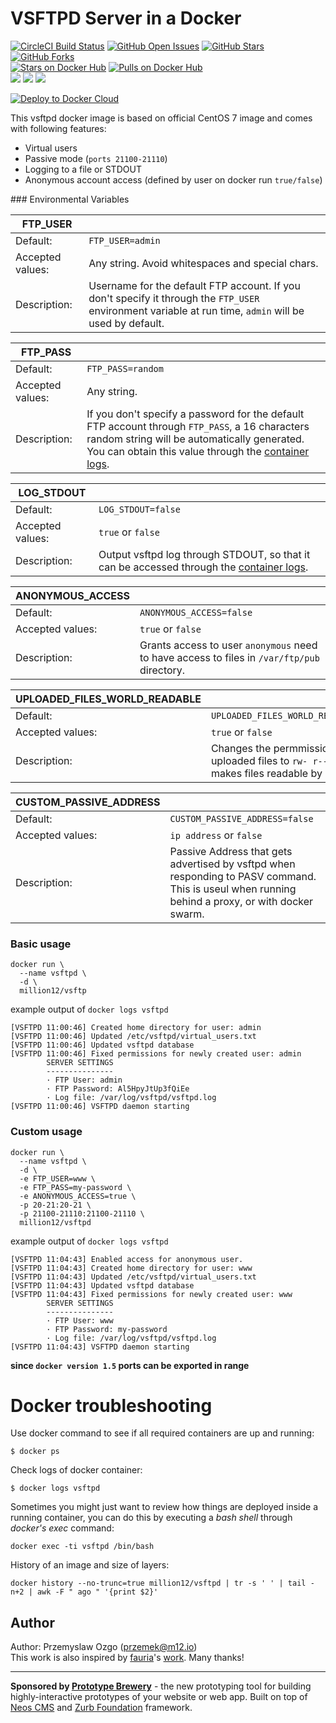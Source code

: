 # VSFTPD Server in a Docker

[![CircleCI Build Status](https://img.shields.io/circleci/project/million12/docker-vsftpd/master.svg)](https://circleci.com/gh/million12/docker-vsftpd/tree/master)
[![GitHub Open Issues](https://img.shields.io/github/issues/million12/docker-vsftpd.svg)](https://github.com/million12/docker-vsftpd/issues)
[![GitHub Stars](https://img.shields.io/github/stars/million12/docker-vsftpd.svg)](https://github.com/million12/docker-vsftpd)
[![GitHub Forks](https://img.shields.io/github/forks/million12/docker-vsftpd.svg)](https://github.com/million12/docker-vsftpd)  
[![Stars on Docker Hub](https://img.shields.io/docker/stars/million12/vsftpd.svg)](https://hub.docker.com/r/million12/vsftpd)
[![Pulls on Docker Hub](https://img.shields.io/docker/pulls/million12/vsftpd.svg)](https://hub.docker.com/r/million12/vsftpd)  
[![](https://images.microbadger.com/badges/version/million12/vsftpd.svg)](http://microbadger.com/images/million12/vsftpd)
[![](https://images.microbadger.com/badges/license/million12/vsftpd.svg)](http://microbadger.com/images/million12/vsftpd)
[![](https://images.microbadger.com/badges/image/million12/vsftpd.svg)](http://microbadger.com/images/million12/vsftpd)  

[![Deploy to Docker Cloud](https://files.cloud.docker.com/images/deploy-to-dockercloud.svg)](https://cloud.docker.com/stack/deploy/?repo=https://github.com/million12/docker-vsftpd/tree/master)  

This vsftpd docker image is based on official CentOS 7 image and comes with following features:  

  * Virtual users
  * Passive mode (`ports 21100-21110`)
  * Logging to a file or STDOUT
  * Anonymous account access (defined by user on docker run `true/false`)

### Environmental Variables

|FTP_USER||
|---|---|
|Default:|`FTP_USER=admin` |
|Accepted values:|Any string. Avoid whitespaces and special chars.|
|Description:|Username for the default FTP account. If you don't specify it through the `FTP_USER` environment variable at run time, `admin` will be used by default.|  

|FTP_PASS||
|---|---|
|Default:|`FTP_PASS=random`|
|Accepted values:|Any string.|
|Description:|If you don't specify a password for the default FTP account through `FTP_PASS`, a 16 characters random string will be automatically generated. You can obtain this value through the [container logs](https://docs.docker.com/reference/commandline/logs/).|

|LOG_STDOUT||
|---|---|
|Default:|`LOG_STDOUT=false`|
|Accepted values:|`true` or `false`|
|Description:|Output vsftpd log through STDOUT, so that it can be accessed through the [container logs](https://docs.docker.com/reference/commandline/logs/).|

|ANONYMOUS_ACCESS||
|---|---|
|Default:|`ANONYMOUS_ACCESS=false`|
|Accepted values:|`true` or `false`|
|Description:|Grants access to user `anonymous` need to have access to files in `/var/ftp/pub` directory.|

|UPLOADED_FILES_WORLD_READABLE||
|---|---|
|Default:|`UPLOADED_FILES_WORLD_READABLE=false`|
|Accepted values:|`true` or `false`|
|Description:|Changes the permmissions of uploaded files to `rw- r-- r--`. This makes files readable by other users.|

|CUSTOM_PASSIVE_ADDRESS||
|---|---|
|Default:|`CUSTOM_PASSIVE_ADDRESS=false`|
|Accepted values:|`ip address` or `false`|
|Description:|Passive Address that gets advertised by vsftpd when responding to PASV command. This is useul when running behind a proxy, or with docker swarm.|


### Basic usage

    docker run \
      --name vsftpd \
      -d \
      million12/vsftp

example output of `docker logs vsftpd`

```
[VSFTPD 11:00:46] Created home directory for user: admin
[VSFTPD 11:00:46] Updated /etc/vsftpd/virtual_users.txt
[VSFTPD 11:00:46] Updated vsftpd database
[VSFTPD 11:00:46] Fixed permissions for newly created user: admin
       	SERVER SETTINGS
       	---------------
       	· FTP User: admin
       	· FTP Password: Al5HpyJtUp3fQiEe
       	· Log file: /var/log/vsftpd/vsftpd.log
[VSFTPD 11:00:46] VSFTPD daemon starting
```

### Custom usage

    docker run \
      --name vsftpd \
      -d \
      -e FTP_USER=www \
      -e FTP_PASS=my-password \
      -e ANONYMOUS_ACCESS=true \
      -p 20-21:20-21 \
      -p 21100-21110:21100-21110 \
      million12/vsftpd

example output of `docker logs vsftpd`

```
[VSFTPD 11:04:43] Enabled access for anonymous user.
[VSFTPD 11:04:43] Created home directory for user: www
[VSFTPD 11:04:43] Updated /etc/vsftpd/virtual_users.txt
[VSFTPD 11:04:43] Updated vsftpd database
[VSFTPD 11:04:43] Fixed permissions for newly created user: www
       	SERVER SETTINGS
       	---------------
       	· FTP User: www
       	· FTP Password: my-password
       	· Log file: /var/log/vsftpd/vsftpd.log
[VSFTPD 11:04:43] VSFTPD daemon starting
```

**since `docker version 1.5` ports can be exported in range**


Docker troubleshooting
======================

Use docker command to see if all required containers are up and running:
```
$ docker ps
```

Check logs of docker container:
```
$ docker logs vsftpd
```

Sometimes you might just want to review how things are deployed inside a running
 container, you can do this by executing a _bash shell_ through _docker's
 exec_ command:
```
docker exec -ti vsftpd /bin/bash
```

History of an image and size of layers:
```
docker history --no-trunc=true million12/vsftpd | tr -s ' ' | tail -n+2 | awk -F " ago " '{print $2}'
```

## Author

Author: Przemyslaw Ozgo (<przemek@m12.io>)  
This work is also inspired by [fauria](https://github.com/fauria)'s [work](https://github.com/fauria/docker-vsftpd). Many thanks!

---

**Sponsored by [Prototype Brewery](http://prototypebrewery.io/)** - the new prototyping tool for building highly-interactive prototypes of your website or web app. Built on top of [Neos CMS](https://www.neos.io/) and [Zurb Foundation](http://foundation.zurb.com/) framework.
